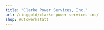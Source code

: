 ```yaml
---
title: "Clarke Power Services, Inc."
url: /ringgold/clarke-power-services-inc/
shop: Autowerkstatt
---
```

